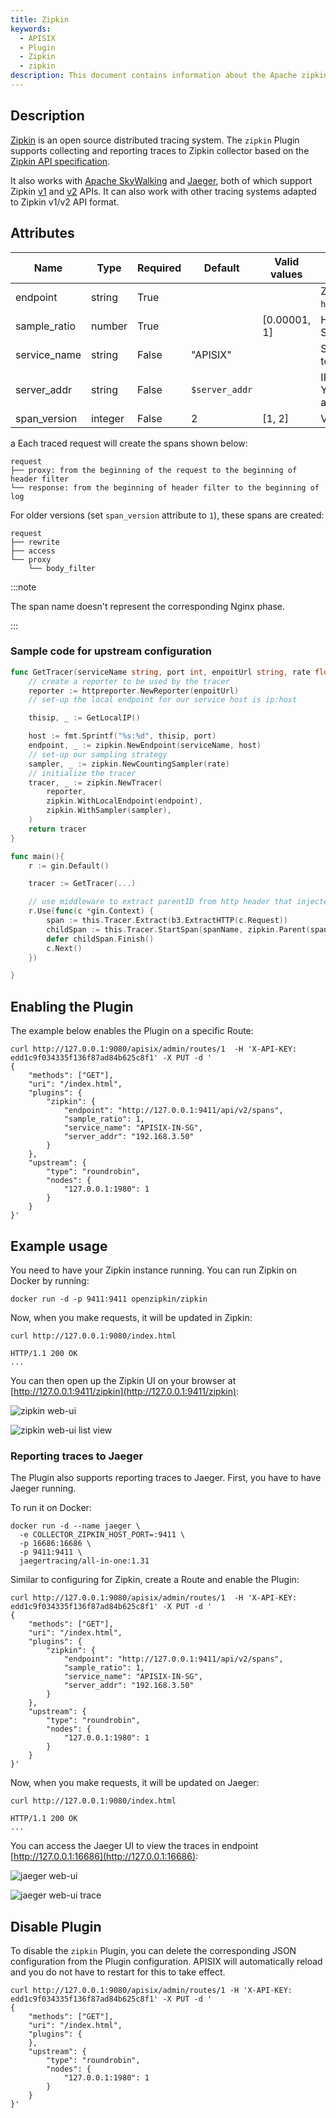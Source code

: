 ```yaml
---
title: Zipkin
keywords:
  - APISIX
  - Plugin
  - Zipkin
  - zipkin
description: This document contains information about the Apache zipkin Plugin.
---
```


<!--
#
# Licensed to the Apache Software Foundation (ASF) under one or more
# contributor license agreements.  See the NOTICE file distributed with
# this work for additional information regarding copyright ownership.
# The ASF licenses this file to You under the Apache License, Version 2.0
# (the "License"); you may not use this file except in compliance with
# the License.  You may obtain a copy of the License at
#
#     http://www.apache.org/licenses/LICENSE-2.0
#
# Unless required by applicable law or agreed to in writing, software
# distributed under the License is distributed on an "AS IS" BASIS,
# WITHOUT WARRANTIES OR CONDITIONS OF ANY KIND, either express or implied.
# See the License for the specific language governing permissions and
# limitations under the License.
#
-->

## Description

[Zipkin](https://github.com/openzipkin/zipkin) is an open source distributed tracing system. The `zipkin` Plugin supports collecting and reporting traces to Zipkin collector based on the [Zipkin API specification](https://zipkin.io/pages/instrumenting.html).

It also works with [Apache SkyWalking](https://skywalking.apache.org/docs/main/latest/en/setup/backend/zipkin-trace/#zipkin-receiver) and [Jaeger](https://www.jaegertracing.io/docs/1.31/getting-started/#migrating-from-zipkin), both of which support Zipkin [v1](https://zipkin.io/zipkin-api/zipkin-api.yaml) and [v2](https://zipkin.io/zipkin-api/zipkin2-api.yaml) APIs. It can also work with other tracing systems adapted to Zipkin v1/v2 API format.

## Attributes

| Name         | Type    | Required | Default        | Valid values | Description                                                                     |
|--------------|---------|----------|----------------|--------------|---------------------------------------------------------------------------------|
| endpoint     | string  | True     |                |              | Zipkin HTTP endpoint. For example, `http://127.0.0.1:9411/api/v2/spans`.        |
| sample_ratio | number  | True     |                | [0.00001, 1] | How often to sample the requests. Setting to `1` will sample all requests.      |
| service_name | string  | False    | "APISIX"       |              | Service name for the Zipkin reporter to be displayed in Zipkin.                 |
| server_addr  | string  | False    | `$server_addr` |              | IPv4 address for the Zipkin reporter. You can specify your external IP address. |
| span_version | integer | False    | 2              | [1, 2]       | Version of the span type.                                                       |
a
Each traced request will create the spans shown below:

```
request
├── proxy: from the beginning of the request to the beginning of header filter
└── response: from the beginning of header filter to the beginning of log
```

For older versions (set `span_version` attribute to `1`), these spans are created:

```
request
├── rewrite
├── access
└── proxy
    └── body_filter
```

:::note

The span name doesn't represent the corresponding Nginx phase.

:::

### Sample code for upstream configuration

```go title="Go with Gin"
func GetTracer(serviceName string, port int, enpoitUrl string, rate float64) *zipkin.Tracer {
    // create a reporter to be used by the tracer
    reporter := httpreporter.NewReporter(enpoitUrl)
    // set-up the local endpoint for our service host is ip:host

    thisip, _ := GetLocalIP()

    host := fmt.Sprintf("%s:%d", thisip, port)
    endpoint, _ := zipkin.NewEndpoint(serviceName, host)
    // set-up our sampling strategy
    sampler, _ := zipkin.NewCountingSampler(rate)
    // initialize the tracer
    tracer, _ := zipkin.NewTracer(
        reporter,
        zipkin.WithLocalEndpoint(endpoint),
        zipkin.WithSampler(sampler),
    )
    return tracer
}

func main(){
    r := gin.Default()

    tracer := GetTracer(...)

    // use middleware to extract parentID from http header that injected by APISIX
    r.Use(func(c *gin.Context) {
        span := this.Tracer.Extract(b3.ExtractHTTP(c.Request))
        childSpan := this.Tracer.StartSpan(spanName, zipkin.Parent(span))
        defer childSpan.Finish()
        c.Next()
    })

}
```

## Enabling the Plugin

The example below enables the Plugin on a specific Route:

```shell
curl http://127.0.0.1:9080/apisix/admin/routes/1  -H 'X-API-KEY: edd1c9f034335f136f87ad84b625c8f1' -X PUT -d '
{
    "methods": ["GET"],
    "uri": "/index.html",
    "plugins": {
        "zipkin": {
            "endpoint": "http://127.0.0.1:9411/api/v2/spans",
            "sample_ratio": 1,
            "service_name": "APISIX-IN-SG",
            "server_addr": "192.168.3.50"
        }
    },
    "upstream": {
        "type": "roundrobin",
        "nodes": {
            "127.0.0.1:1980": 1
        }
    }
}'
```

<!-- You also can complete the above operation through the web interface, first add a route, then add zipkin plugin:

![enable zipkin plugin](../../../assets/images/plugin/zipkin-1.png) -->

## Example usage

You need to have your Zipkin instance running. You can run Zipkin on Docker by running:

```shell
docker run -d -p 9411:9411 openzipkin/zipkin
```

Now, when you make requests, it will be updated in Zipkin:

```shell
curl http://127.0.0.1:9080/index.html
```

```shell
HTTP/1.1 200 OK
...
```

You can then open up the Zipkin UI on your browser at [http://127.0.0.1:9411/zipkin](http://127.0.0.1:9411/zipkin):

![zipkin web-ui](../../../assets/images/plugin/zipkin-1.jpg)

![zipkin web-ui list view](../../../assets/images/plugin/zipkin-2.jpg)

### Reporting traces to Jaeger

The Plugin also supports reporting traces to Jaeger. First, you have to have Jaeger running.

To run it on Docker:

```shell
docker run -d --name jaeger \
  -e COLLECTOR_ZIPKIN_HOST_PORT=:9411 \
  -p 16686:16686 \
  -p 9411:9411 \
  jaegertracing/all-in-one:1.31
```

Similar to configuring for Zipkin, create a Route and enable the Plugin:

```
curl http://127.0.0.1:9080/apisix/admin/routes/1  -H 'X-API-KEY: edd1c9f034335f136f87ad84b625c8f1' -X PUT -d '
{
    "methods": ["GET"],
    "uri": "/index.html",
    "plugins": {
        "zipkin": {
            "endpoint": "http://127.0.0.1:9411/api/v2/spans",
            "sample_ratio": 1,
            "service_name": "APISIX-IN-SG",
            "server_addr": "192.168.3.50"
        }
    },
    "upstream": {
        "type": "roundrobin",
        "nodes": {
            "127.0.0.1:1980": 1
        }
    }
}'
```

Now, when you make requests, it will be updated on Jaeger:

```shell
curl http://127.0.0.1:9080/index.html
```

```shell
HTTP/1.1 200 OK
...
```

You can access the Jaeger UI to view the traces in endpoint [http://127.0.0.1:16686](http://127.0.0.1:16686):

![jaeger web-ui](../../../assets/images/plugin/jaeger-1.png)

![jaeger web-ui trace](../../../assets/images/plugin/jaeger-2.png)

## Disable Plugin

To disable the `zipkin` Plugin, you can delete the corresponding JSON configuration from the Plugin configuration. APISIX will automatically reload and you do not have to restart for this to take effect.

```shell
curl http://127.0.0.1:9080/apisix/admin/routes/1 -H 'X-API-KEY: edd1c9f034335f136f87ad84b625c8f1' -X PUT -d '
{
    "methods": ["GET"],
    "uri": "/index.html",
    "plugins": {
    },
    "upstream": {
        "type": "roundrobin",
        "nodes": {
            "127.0.0.1:1980": 1
        }
    }
}'
```

